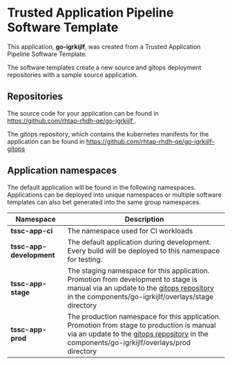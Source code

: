 # Trusted Application Pipeline Software Template

This application, **go-igrkijlf**, was created from a Trusted Application Pipeline Software Template.

The software templates create a new source and gitops deployment repositories with a sample source application. 

## Repositories

The source code for your application can be found in [https://github.com/rhtap-rhdh-qe/go-igrkijlf ](https://github.com/rhtap-rhdh-qe/go-igrkijlf ).
 
The gitops repository, which contains the kubernetes manifests for the application can be found in 
[https://github.com/rhtap-rhdh-qe/go-igrkijlf-gitops ](https://github.com/rhtap-rhdh-qe/go-igrkijlf-gitops ) 

## Application namespaces 

The default application will be found in the following namespaces. Applications can be deployed into unique namespaces or multiple software templates can also bet generated into the same group namespaces.  

|  Namespace   |  Description   |  
| -------- | -------- |
| **tssc-app-ci** | The namespace used for CI workloads |
| **tssc-app-development** | The default application during development. Every build will be deployed to this namespace for testing. |
| **tssc-app-stage** | The staging namespace for this application. Promotion from development to stage is manual via an update to the [gitops repository](https://github.com/rhtap-rhdh-qe/go-igrkijlf-gitops ) in the components/go-igrkijlf/overlays/stage directory |
| **tssc-app-prod** | The production namespace for this application. Promotion from stage to production is manual via an update to the [gitops repository](https://github.com/rhtap-rhdh-qe/go-igrkijlf-gitops ) in the components/go-igrkijlf/overlays/prod directory |